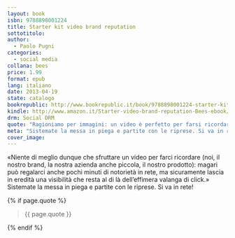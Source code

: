 ```yaml
---
layout: book
isbn: 9788898001224
title: Starter kit video brand reputation
sottotitolo:
author: 
  - Paolo Pugni 
categories:
  - social media
collana: bees
price: 1.99
format: epub
lang: italiano
date: 2013-04-19
state: catalogo
bookrepublic: http://www.bookrepublic.it/book/9788898001224-starter-kit-video-brand-reputation/
kindle: http://www.amazon.it/Starter-video-brand-reputation-Bees-ebook/dp/B00CFRYR50/
drm: Social DRM
quote: "Ragioniamo per immagini: un video è perfetto per farsi ricordare."
meta: "Sistemate la messa in piega e partite con le riprese. Si va in rete!"
cover_image:
---
```

«Niente di meglio dunque che sfruttare un video per farci ricordare (noi, il nostro brand, la nostra azienda anche piccola, il nostro prodotto): magari può regalarci anche pochi minuti di notorietà in rete, ma sicuramente lascia in eredità una visibilità che resta al di là dell’effimera valanga di click.» Sistemate la messa in piega e partite con le riprese. Si va in rete!

{% if page.quote %}
<blockquote>
    {{ page.quote }}
</blockquote>
{% endif %}